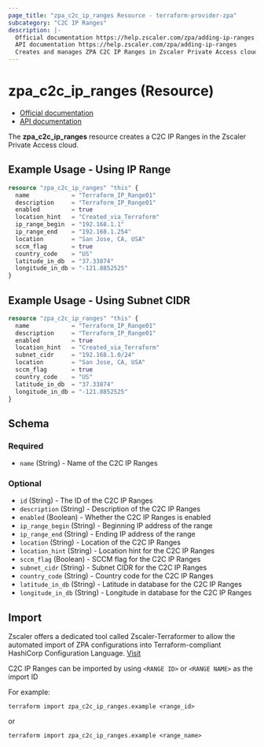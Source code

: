 ```yaml
---
page_title: "zpa_c2c_ip_ranges Resource - terraform-provider-zpa"
subcategory: "C2C IP Ranges"
description: |-
  Official documentation https://help.zscaler.com/zpa/adding-ip-ranges
  API documentation https://help.zscaler.com/zpa/adding-ip-ranges
  Creates and manages ZPA C2C IP Ranges in Zscaler Private Access cloud.
---
```


# zpa_c2c_ip_ranges (Resource)

* [Official documentation](https://help.zscaler.com/zpa/adding-ip-ranges)
* [API documentation](https://help.zscaler.com/zpa/adding-ip-ranges)

The **zpa_c2c_ip_ranges** resource creates a C2C IP Ranges in the Zscaler Private Access cloud.

## Example Usage - Using IP Range

```terraform
resource "zpa_c2c_ip_ranges" "this" {
  name            = "Terraform_IP_Range01"
  description     = "Terraform_IP_Range01"
  enabled         = true
  location_hint   = "Created_via_Terraform"
  ip_range_begin  = "192.168.1.1"
  ip_range_end    = "192.168.1.254"
  location        = "San Jose, CA, USA"
  sccm_flag       = true
  country_code    = "US"
  latitude_in_db  = "37.33874"
  longitude_in_db = "-121.8852525"
}
```

## Example Usage - Using Subnet CIDR

```terraform
resource "zpa_c2c_ip_ranges" "this" {
  name            = "Terraform_IP_Range01"
  description     = "Terraform_IP_Range01"
  enabled         = true
  location_hint   = "Created_via_Terraform"
  subnet_cidr     = "192.168.1.0/24"
  location        = "San Jose, CA, USA"
  sccm_flag       = true
  country_code    = "US"
  latitude_in_db  = "37.33874"
  longitude_in_db = "-121.8852525"
}
```

## Schema

### Required

- `name` (String) - Name of the C2C IP Ranges

### Optional

- `id` (String) - The ID of the C2C IP Ranges
- `description` (String) - Description of the C2C IP Ranges
- `enabled` (Boolean) - Whether the C2C IP Ranges is enabled
- `ip_range_begin` (String) - Beginning IP address of the range
- `ip_range_end` (String) - Ending IP address of the range
- `location` (String) - Location of the C2C IP Ranges
- `location_hint` (String) - Location hint for the C2C IP Ranges
- `sccm_flag` (Boolean) - SCCM flag for the C2C IP Ranges
- `subnet_cidr` (String) - Subnet CIDR for the C2C IP Ranges
- `country_code` (String) - Country code for the C2C IP Ranges
- `latitude_in_db` (String) - Latitude in database for the C2C IP Ranges
- `longitude_in_db` (String) - Longitude in database for the C2C IP Ranges

## Import

Zscaler offers a dedicated tool called Zscaler-Terraformer to allow the automated import of ZPA configurations into Terraform-compliant HashiCorp Configuration Language.
[Visit](https://github.com/zscaler/zscaler-terraformer)

C2C IP Ranges can be imported by using `<RANGE ID>` or `<RANGE NAME>` as the import ID

For example:

```shell
terraform import zpa_c2c_ip_ranges.example <range_id>
```

or

```shell
terraform import zpa_c2c_ip_ranges.example <range_name>
```
